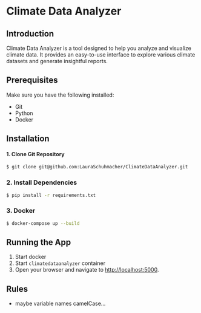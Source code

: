 # Climate Data Analyzer
## Introduction
Climate Data Analyzer is a tool designed to help you analyze and visualize climate data. It provides an easy-to-use interface to explore various climate datasets and generate insightful reports.

## Prerequisites
Make sure you have the following installed:
- Git
- Python
- Docker

## Installation
#### 1. Clone Git Repository
```bash
$ git clone git@github.com:LauraSchuhmacher/ClimateDataAnalyzer.git
```
### 2. Install Dependencies
```bash
$ pip install -r requirements.txt
```
### 3. Docker
```bash
$ docker-compose up --build
```

## Running the App
1. Start docker 
2. Start `climatedataanalyzer` container
3. Open your browser and navigate to [http://localhost:5000](http://localhost:5000).

## Rules
* maybe variable names camelCase...

